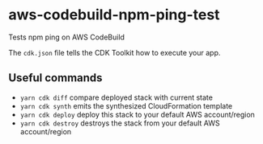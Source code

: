 # aws-codebuild-npm-ping-test

Tests npm ping on AWS CodeBuild

The `cdk.json` file tells the CDK Toolkit how to execute your app.

## Useful commands

- `yarn cdk diff` compare deployed stack with current state
- `yarn cdk synth` emits the synthesized CloudFormation template
- `yarn cdk deploy` deploy this stack to your default AWS account/region
- `yarn cdk destroy` destroys the stack from your default AWS account/region
